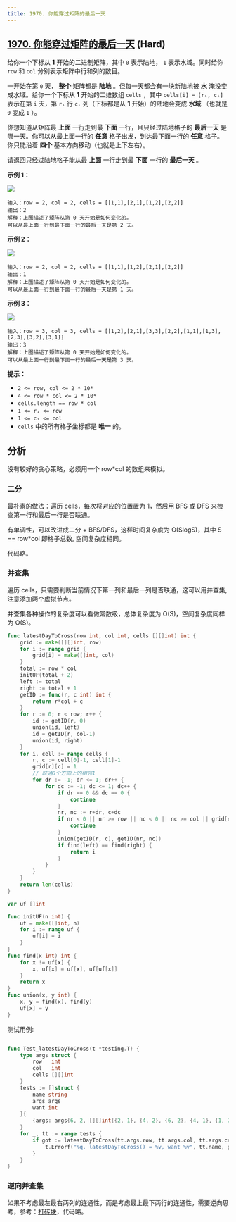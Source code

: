 ```yaml
---
title: 1970. 你能穿过矩阵的最后一天
---
```


## [1970. 你能穿过矩阵的最后一天](https://leetcode.cn/problems/last-day-where-you-can-still-cross) (Hard)

给你一个下标从 **1** 开始的二进制矩阵，其中 `0` 表示陆地， `1` 表示水域。同时给你 `row` 和 `col` 分别表示矩阵中行和列的数目。

一开始在第 `0` 天， **整个** 矩阵都是 **陆地** 。但每一天都会有一块新陆地被 **水** 淹没变成水域。给你一个下标从 **1** 开始的二维数组 `cells` ，其中 `cells[i] = [rᵢ, cᵢ]` 表示在第 `i` 天，第 `rᵢ` 行 `cᵢ` 列（下标都是从 **1** 开始）的陆地会变成 **水域** （也就是 `0` 变成 `1` ）。

你想知道从矩阵最 **上面** 一行走到最 **下面** 一行，且只经过陆地格子的 **最后一天** 是哪一天。你可以从最上面一行的 **任意** 格子出发，到达最下面一行的 **任意** 格子。你只能沿着 **四个** 基本方向移动（也就是上下左右）。

请返回只经过陆地格子能从最 **上面** 一行走到最 **下面** 一行的 **最后一天** 。

**示例 1：**

![](https://assets.leetcode.com/uploads/2021/07/27/1.png)

```
输入：row = 2, col = 2, cells = [[1,1],[2,1],[1,2],[2,2]]
输出：2
解释：上图描述了矩阵从第 0 天开始是如何变化的。
可以从最上面一行到最下面一行的最后一天是第 2 天。

```

**示例 2：**

![](https://assets.leetcode.com/uploads/2021/07/27/2.png)

```
输入：row = 2, col = 2, cells = [[1,1],[1,2],[2,1],[2,2]]
输出：1
解释：上图描述了矩阵从第 0 天开始是如何变化的。
可以从最上面一行到最下面一行的最后一天是第 1 天。

```

**示例 3：**

![](https://assets.leetcode.com/uploads/2021/07/27/3.png)

```
输入：row = 3, col = 3, cells = [[1,2],[2,1],[3,3],[2,2],[1,1],[1,3],[2,3],[3,2],[3,1]]
输出：3
解释：上图描述了矩阵从第 0 天开始是如何变化的。
可以从最上面一行到最下面一行的最后一天是第 3 天。

```

**提示：**

- `2 <= row, col <= 2 * 10⁴`
- `4 <= row * col <= 2 * 10⁴`
- `cells.length == row * col`
- `1 <= rᵢ <= row`
- `1 <= cᵢ <= col`
- `cells` 中的所有格子坐标都是 **唯一** 的。

## 分析


没有较好的贪心策略，必须用一个 row*col 的数组来模拟。

### 二分

最朴素的做法：遍历 cells，每次将对应的位置置为 1，然后用 BFS 或 DFS 来检查第一行和最后一行是否联通。

有单调性，可以改进成二分 + BFS/DFS，这样时间复杂度为 O(SlogS)，其中 S == row*col 即格子总数, 空间复杂度相同。

代码略。

### 并查集

遍历 cells，只需要判断当前情况下第一列和最后一列是否联通，这可以用并查集, 注意添加两个虚拟节点。

并查集各种操作的复杂度可以看做常数级，总体复杂度为 O(S)，空间复杂度同样为 O(S)。

```go
func latestDayToCross(row int, col int, cells [][]int) int {
	grid := make([][]int, row)
	for i := range grid {
		grid[i] = make([]int, col)
	}
	total := row * col
	initUF(total + 2)
	left := total
	right := total + 1
	getID := func(r, c int) int {
		return r*col + c
	}
	for r := 0; r < row; r++ {
		id := getID(r, 0)
		union(id, left)
		id = getID(r, col-1)
		union(id, right)
	}
	for i, cell := range cells {
		r, c := cell[0]-1, cell[1]-1
		grid[r][c] = 1
		// 联通8个方向上的相邻1
		for dr := -1; dr <= 1; dr++ {
			for dc := -1; dc <= 1; dc++ {
				if dr == 0 && dc == 0 {
					continue
				}
				nr, nc := r+dr, c+dc
				if nr < 0 || nr >= row || nc < 0 || nc >= col || grid[nr][nc] == 0 {
					continue
				}
				union(getID(r, c), getID(nr, nc))
				if find(left) == find(right) {
					return i
				}
			}
		}
	}
	return len(cells)
}

var uf []int

func initUF(n int) {
	uf = make([]int, n)
	for i := range uf {
		uf[i] = i
	}
}
func find(x int) int {
	for x != uf[x] {
		x, uf[x] = uf[x], uf[uf[x]]
	}
	return x
}
func union(x, y int) {
	x, y = find(x), find(y)
	uf[x] = y
}

```

测试用例:

```go

func Test_latestDayToCross(t *testing.T) {
	type args struct {
		row   int
		col   int
		cells [][]int
	}
	tests := []struct {
		name string
		args args
		want int
	}{
		{args: args{6, 2, [][]int{{2, 1}, {4, 2}, {6, 2}, {4, 1}, {1, 2}}}, want: 3},
	}
	for _, tt := range tests {
		if got := latestDayToCross(tt.args.row, tt.args.col, tt.args.cells); got != tt.want {
			t.Errorf("%q. latestDayToCross() = %v, want %v", tt.name, got, tt.want)
		}
	}
}

```

### 逆向并查集

如果不考虑最左最右两列的连通性，而是考虑最上最下两行的连通性，需要逆向思考，参考：[打砖块](/main/graph/bricks-falling-when-hit)，代码略。
